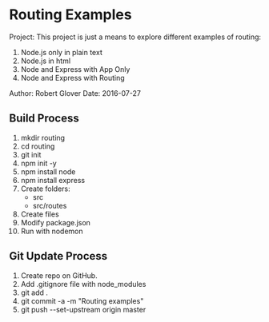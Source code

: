 # Routing Examples

Project:  This project is just a means to explore different examples of routing:

1.  Node.js only in plain text
2.  Node.js in html
3.  Node and Express with App Only
4.  Node and Express with Routing

Author:   Robert Glover
Date:     2016-07-27

## Build Process

1.  mkdir routing
2.  cd routing
3.  git init
4.  npm init -y
5.  npm install node
6.  npm install express
7.  Create folders:
    - src
    - src/routes
8.  Create files
9.  Modify package.json
10. Run with nodemon

## Git Update Process
1.  Create repo on GitHub.
2.  Add .gitignore file with node_modules
3.  git add .
4.  git commit -a -m "Routing examples"
5.  git push --set-upstream origin master
